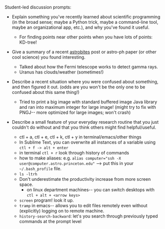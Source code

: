 Student-led discussion prompts:

* Explain something you've recently learned about scientific programming (in the broad sense; maybe a Python trick, maybe a command-line tool, maybe an organizational app, etc.), and why you've found it useful.
    
  * For finding points near other points when you have lots of points: KD-tree!  

* Give a summary of a recent [astrobites](http://astrobites.org) post or astro-ph paper (or other cool science) you found interesting.

    * Talked about how the Fermi telescope works to detect gamma rays. 
    * Uranus has clouds/weather (sometimes!)

* Describe a recent situation where you were confused about something, and then figured it out. (odds are you won't be the only one to be confused about this same thing!)

  * Tried to print a big image with standard buffered image Java library and ran into maximum integer for large image! (might try to fix with PNGJ-- more optimized for large images; won't crash) 

* Describe a small feature of your everyday research routine that you just couldn't do without and that you think others might find helpful/useful.
  * ctl + a, ctl + e, ctl + k, ctl + y in terminal/emacs/other things
  * In Sublime Text, you can overwrite all instances of a variable using `ctl + f -> alt + enter`
  * in terminal `ctl + r` look through history of commands
  * how to make aliases: e.g. `alias computer="ssh -X user@computer.astro.princeton.edu"` --> put this in your `~/.bash_profile` file.
  * `ls -ltrh` 
  * Don't underestimate the productivity increase from more screen space. 
    * on linux department machines-- you can switch desktops with `ctl + alt + <arrow keys>`
  * `screen` program!  look it up.
  * `tramp` in emacs-- allows you to edit files remotely even without (explicitly) logging on to remote machine.
  * `history-search-backward`: let's you search through previously typed commands at the prompt level
  
  
  
  
  
